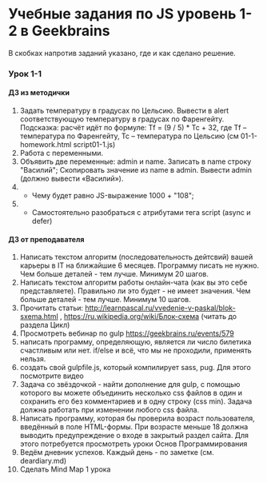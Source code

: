# Учебные задания по JS уровень 1-2 в Geekbrains
В скобках напротив заданий указано, где и как сделано решение.

### Урок 1-1

#### ДЗ из методички

1. Задать температуру в градусах по Цельсию. Вывести в alert соответствующую температуру в градусах по Фаренгейту. Подсказка: расчёт идёт по формуле: Tf = (9 / 5) * Tc + 32, где Tf – температура по Фаренгейту, Tc – температура по Цельсию (см 01-1-homework.html script01-1.js)
2. Работа с переменными.
3. Объявить две переменные: admin и name. Записать в name строку "Василий"; Скопировать значение из name в admin. Вывести admin (должно вывести «Василий»).
4. * Чему будет равно JS-выражение 1000 + "108";
5. * Самостоятельно разобраться с атрибутами тега script (async и defer)

#### ДЗ от преподавателя

1. Написать текстом алгоритм (последовательность дейтсвий) вашей карьеры в IT на ближайшие 6 месяцев. Программу писать не нужно. Чем больше деталей - тем лучше. Минимум 20 шагов.
2. Написать текстом алгоритм работы онлайн-чата (как вы это себе представляете). Правильно ли это будет - не имеет значения. Чем больше деталей - тем лучше. Минимум 10 шагов.
3. Прочитать статьи: http://learnpascal.ru/vvedenie-v-paskal/blok-sxema.html , https://ru.wikipedia.org/wiki/Блок-схема (читать до раздела Цикл)
4. Просмотреть вебинар по gulp https://geekbrains.ru/events/579
5. написать программу, определяющую, является ли число билетика счастливым или нет. if/else и всё, что мы не проходили, применять нельзя.
6. создать свой gulpfile.js, который компилирует sass, pug. Для этого посмотрите видео
7. Задача со звёздочкой - найти дополнение для gulp, с помощью которого вы можете объединить несколько css файлов в один и сохранить его без комментариев и в одну строку (css min). Задача должна работать при изменении любого css файла.
8. Написать программу, которая бы проверила возраст пользователя, введённый в поле HTML-формы. При возрасте меньше 18 должна выводить предупреждение о входе в закрытый раздел сайта. Для этого потребуется просмотреть уроки Основ Программирования
9. Ведём дневник успехов. Каждый день - по заметке (см. deardiary.md)
10. Сделать Mind Map 1 урока